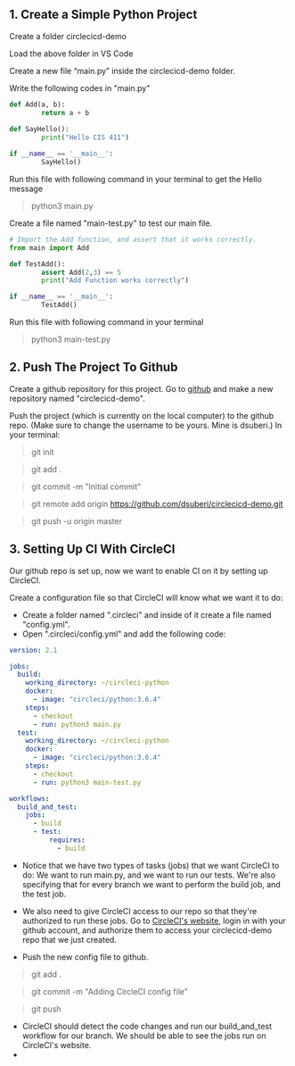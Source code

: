 ## 1. Create a Simple Python Project

Create a folder circlecicd-demo

Load the above folder in VS Code

Create a new file “main.py” inside the circlecicd-demo folder.

Write the following codes in "main.py"

```python
def Add(a, b):
        return a + b
        
def SayHello():
        print("Hello CIS 411")

if __name__ == '__main__':
        SayHello()
```
Run this file with following command in your terminal to get the Hello message

> python3 main.py

Create a file named "main-test.py" to test our main file.

```python
# Import the Add function, and assert that it works correctly.
from main import Add

def TestAdd():
        assert Add(2,3) == 5
        print("Add Function works correctly")

if __name__ == '__main__':
        TestAdd()
```

Run this file with following command in your terminal

>python3 main-test.py

## 2. Push The Project To Github

Create a github repository for this project. Go to [github](https://github.com/) and make a new repository named "circlecicd-demo".

Push the project (which is currently on the local computer) to the github repo. (Make sure to change the username to be yours. Mine is dsuberi.) In your terminal:

>git init

>git add .

>git commit -m "Initial commit"

>git remote add origin https://github.com/dsuberi/circlecicd-demo.git

>git push -u origin master


## 3. Setting Up CI With CircleCI

Our github repo is set up, now we want to enable CI on it by setting up CircleCI.

Create a configuration file so that CircleCI will know what we want it to do:
- Create a folder named ".circleci" and inside of it create a file named "config.yml".
- Open ".circleci/config.yml" and add the following code:

```yml
version: 2.1

jobs:
  build:
    working_directory: ~/circleci-python
    docker:
      - image: "circleci/python:3.6.4"
    steps:
      - checkout
      - run: python3 main.py
  test:
    working_directory: ~/circleci-python
    docker:
      - image: "circleci/python:3.6.4"
    steps:
      - checkout
      - run: python3 main-test.py

workflows:
  build_and_test:
    jobs:
      - build
      - test:
          requires:
            - build
```

- Notice that we have two types of tasks (jobs) that we want CircleCI to do: We want to run main.py, and we want to run our tests. We're also specifying that for every branch we want to perform the build job, and the test job.

- We also need to give CircleCI access to our repo so that they're authorized to run these jobs. Go to [CircleCI's website](https://circleci.com/), login in with your github account, and authorize them to access your circlecicd-demo repo that we just created. 

- Push the new config file to github.

>git add .

>git commit -m "Adding CircleCI config file"

>git push

- CircleCI should detect the code changes and run our build_and_test workflow for our branch. We should be able to see the jobs run on CircleCI's website.
- 